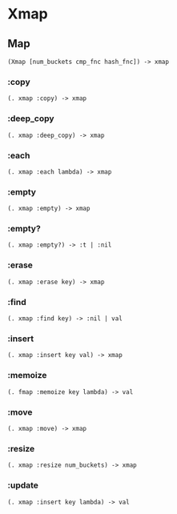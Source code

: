 # Xmap

## Map

```code
(Xmap [num_buckets cmp_fnc hash_fnc]) -> xmap
```

### :copy

```code
(. xmap :copy) -> xmap
```

### :deep_copy

```code
(. xmap :deep_copy) -> xmap
```

### :each

```code
(. xmap :each lambda) -> xmap
```

### :empty

```code
(. xmap :empty) -> xmap
```

### :empty?

```code
(. xmap :empty?) -> :t | :nil
```

### :erase

```code
(. xmap :erase key) -> xmap
```

### :find

```code
(. xmap :find key) -> :nil | val
```

### :insert

```code
(. xmap :insert key val) -> xmap
```

### :memoize

```code
(. fmap :memoize key lambda) -> val
```

### :move

```code
(. xmap :move) -> xmap
```

### :resize

```code
(. xmap :resize num_buckets) -> xmap
```

### :update

```code
(. xmap :insert key lambda) -> val
```

